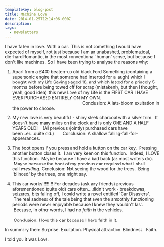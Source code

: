 ```yaml
---
templateKey: blog-post
title: Machine Love
date: 2014-01-25T12:14:06.000Z
description: 
tags: 
  - newsletters
---
```


I have fallen in love.  With a car.  This is not something I would have expected of myself, not just because I am an unabashed, problematical, die-hard Romantic, in the most conventional 'human' sense, but because I don't like machines.  So I have been trying to analyse the reasons why:

1. Apart from a £400 beaten-up old black Ford Something (containing a supersonic engine that someone had inserted for a laugh) which I bought with my Life Savings aged 18, and which lasted for a princely 5 months before being towed off for scrap (mistakenly, but then I thought, yeah, good idea), this new Love of my Life is the FIRST CAR I HAVE EVER PURCHASED ENTIRELY ON MY OWN.                                                                                                           Conclusion: A late-bloom exultation in the power to choose.

2. My new love is very beautiful - shiny sleek charcoal with a silver trim.  It doesn't have many miles on the clock and is only ONE AND A HALF YEARS OLD!    (All previous (jointly) purchased cars have been...er...quite old.)       Conclusion: A shallow falling-fall-for-appearances.

3. The boot opens if you press and hold a button on the car key.  Pressing another button closes it.  I am very keen on this function.  Indeed, I LOVE this function.  Maybe because I have a bad back (as most writers do).  Maybe because the boot of my previous car required what I shall call *wrestling*. Conclusion: Not seeing the wood for the trees.  Being 'blinded' by the trees, one might say.

4. This car works!!!!!!!!! For decades (ask any friends) previous aforementioned (quite old) cars often....didn't work - breakdowns, seizures, bits falling off, I could write a novel entitled 'Car Disasters'.  The real sadness of the tale being that even the smoothly functioning periods were never enjoyable because I knew they wouldn't last.  Because, in other words, I had no _faith_ in the vehicles.                                                                                                                                      Conclusion: I love this car because I have faith in it.

In summary then: Surprise. Exultation. Physical attraction. Blindness.  Faith.

I told you it was Love.

&nbsp;
